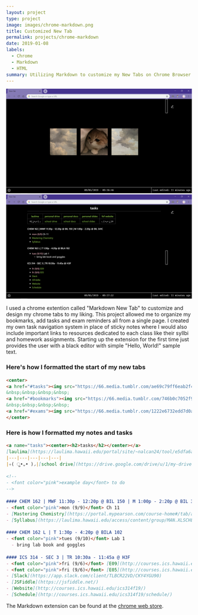 ```yaml
---
layout: project
type: project
image: images/chrome-markdown.png
title: Customized New Tab
permalink: projects/chrome-markdown
date: 2019-01-08
labels:
  - Chrome
  - Markdown
  - HTML
summary: Utilizing Markdown to customize my New Tabs on Chrome Browser.
---
```


<img class="ui image" src="/images/tab-start.png">

<img class="ui image" src="/images/tab-tasks.png">

I used a chrome extention called "Markdown New Tab" to customize and design my chrome tabs to my liking. This project allowed me to organize my bookmarks, add tasks and exam reminders all from a single page. I created my own task navigation system in place of sticky notes where I would also include important links to resources dedicated to each class like their syllbi and homework assignments. Starting up the extension for the first time just provides the user with a black editor with simple "Hello, World!" sample text.

### Here's how I formatted the start of my new tabs
```HTML
<center>
<a href="#tasks"><img src="https://66.media.tumblr.com/ae69c79ff6eab2f43fd6e228aa69de3a/tumblr_nj3u85wrej1s43atqo1_1280.jpg" width="20%"></a>
&nbsp;&nbsp;&nbsp;&nbsp;
<a href="#bookmarks"><img src="https://66.media.tumblr.com/746b0c7052f9dd6271b1e38f14df5b56/tumblr_p80v5q2GKH1wuqo58o1_1280.png" width="20.33%"></a>
&nbsp;&nbsp;&nbsp;&nbsp;
<a href="#exams"><img src="https://66.media.tumblr.com/1222e6732edd7d0aa38f82a8e56be300/tumblr_nj3u85wrej1s43atqo2_1280.jpg" width="20%"></a>
</center>
```

### Here is how I formatted my notes and tasks
```Markdown
<a name="tasks"><center><h2>tasks</h2></center></a>
[laulima](https://laulima.hawaii.edu/portal/site/~nalcan24/tool/e5dfa6a1-4c9e-48c7-a9af-0f5c362b1ba4?panel=Main) | [personal drive](https://drive.google.com/drive/u/0/my-drive) | [personal docs](https://docs.google.com/document/u/0/) | [personal slides](https://docs.google.com/presentation/u/0/) | [fof website](https://fofatuhm.wixsite.com/home)
|---|---|---|---|---|
|✧( ु•⌄• )◞|[school drive](https://drive.google.com/drive/u/1/my-drive)|[school docs](https://docs.google.com/document/u/1/)|[school slides](https://docs.google.com/presentation/u/1/)|◟( •⌄• ू )✧|

<!--
- <font color="pink">example day</font> to do
-->

#### CHEM 162 | MWF 11:30p - 12:20p @ BIL 150 | M 1:00p - 2:20p @ BIL 341C
- <font color="pink">mon (9/9)</font> Ch 11
- [Mastering Chemistry](https://portal.mypearson.com/course-home#/tab/active)
- [Syllabus](https://laulima.hawaii.edu/access/content/group/MAN.XLSCHEM16271kg.202010/Fall%202019%20Chem%20162%20Syllabus%20Gary.pdf)

#### CHEM 162 L | T 1:30p - 4:20p @ BILA 102
- <font color="pink">tues (9/10)</font> Lab 1
  - bring lab book and goggles

#### ICS 314 - SEC 3 | TR 10:30a - 11:45a @ H3F
- <font color="pink">fri (9/6)</font> [E09](http://courses.ics.hawaii.edu/ics314f19/morea/javascript-1/experience-javascript-1-technical-essay.html)
- <font color="pink">fri (9/6)</font> [E05](http://courses.ics.hawaii.edu/ics314f19/morea/professional-persona/experience-a-professional-portfolio.html)
- [Slack](https://app.slack.com/client/TLBCR22VD/CKY4YGU90)
- [JSFiddle](https://jsfiddle.net/)
- [Website](http://courses.ics.hawaii.edu/ics314f19/)
- [Schedule](http://courses.ics.hawaii.edu/ics314f19/schedule/)
```

The Markdown extension can be found at the [chrome web store](https://chrome.google.com/webstore/detail/markdown-new-tab/demppioeofcekpjcnlkmdjbabifjnokj?hl=en-GB).
